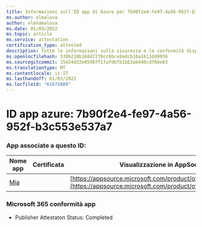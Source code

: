 ```yaml
---
title: Informazioni sull'ID app di Azure per 7b90f2e4-fe97-4a56-952f-b3c553e537a7
ms.author: elmalova
author: elenamalova
ms.date: 01/03/2022
ms.topic: article
ms.service: attestation
certification_type: attested
description: Tutte le informazioni sulla sicurezza e la conformità disponibili per 7b90f2e4-fe97-4a56-952f-b3c553e537a7.
ms.openlocfilehash: 539b218b168472f8cc6bce8adcb1ba1611dd9936
ms.sourcegitcommit: 15d24d32e05987f1fafdbfb1bb3ab440cd76be03
ms.translationtype: MT
ms.contentlocale: it-IT
ms.lasthandoff: 01/03/2022
ms.locfileid: "61672889"
---
```

# <a name="azure-app-id-7b90f2e4-fe97-4a56-952f-b3c553e537a7"></a>ID app azure: 7b90f2e4-fe97-4a56-952f-b3c553e537a7


### <a name="apps-associated-with-this-id"></a>App associate a questo ID:
| **Nome app** | **Certificata** | **Visualizzazione in AppSource** |
|--------------|---------------|-----------------------|
| [Mia](https://docs.microsoft.com/microsoft-365-app-certification/forward/WA200002417) |  | [https://appsource.microsoft.com/product/office/WA200002417](https://appsource.microsoft.com/product/office/WA200002417) |

### <a name="microsoft-365-app-compliance-status"></a>Microsoft 365 conformità app
- Publisher Attestaton Status: Completed
